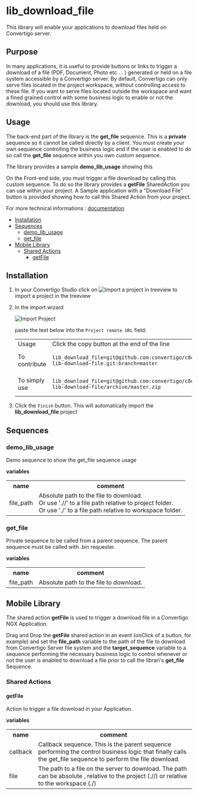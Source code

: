 


# lib_download_file

This library will enable your applications to download files held on Convertigo server.

## Purpose
In many applications, it is useful to provide buttons or links to trigger a download of a file (PDF, Document, Photo etc ... ) generated or held on a file system accessible by a Convertigo server. By default, Convertigo can only serve files located in the project workspace, without controlling access to these file. If you want to serve files located outside the workspace and want a fined grained control with some business logic to enable or not the download, you should use this library.

## Usage
The back-end part of the library is the **get_file** sequence. This is a **private** sequence so it cannot be called directly by a client. You must create your own sequence controlling the business logic and if the user is enabled to do so call the **get_file** sequence within you own custom sequence.

The library provides a sample **demo_lib_usage** showing this

On the Front-end side, you must trigger a file download by calling this custom sequence. To do so the library  provides a **getFile** SharedAction you can use within your project. A Sample application with a "Download File" button is provided showing how to call this Shared Action from your project.




For more technical informations : [documentation](./project.md)

- [Installation](#installation)
- [Sequences](#sequences)
    - [demo_lib_usage](#demo_lib_usage)
    - [get_file](#get_file)
- [Mobile Library](#mobile-library)
    - [Shared Actions](#shared-actions)
        - [getFile](#getfile)


## Installation

1. In your Convertigo Studio click on ![](https://github.com/convertigo/convertigo/blob/develop/eclipse-plugin-studio/icons/studio/project_import.gif?raw=true "Import a project in treeview") to import a project in the treeview
2. In the import wizard

   ![](https://github.com/convertigo/convertigo/blob/develop/eclipse-plugin-studio/tomcat/webapps/convertigo/templates/ftl/project_import_wzd.png?raw=true "Import Project")
   
   paste the text below into the `Project remote URL` field:
   <table>
     <tr><td>Usage</td><td>Click the copy button at the end of the line</td></tr>
     <tr><td>To contribute</td><td>

     ```
     lib_download_file=git@github.com:convertigo/c8oprj-lib-download-file.git:branch=master
     ```
     </td></tr>
     <tr><td>To simply use</td><td>

     ```
     lib_download_file=git@github.com:convertigo/c8oprj-lib-download-file/archive/master.zip
     ```
     </td></tr>
    </table>
3. Click the `Finish` button. This will automatically import the __lib_download_file__ project


## Sequences

### demo_lib_usage

Demo sequence to show the get_file sequence usage

**variables**

<table>
<tr>
<th>name</th><th>comment</th>
</tr>
<tr>
<td>file_path</td><td>Absolute path to the file to download.<br>
Or use './/' to a file path relative to project folder.<br>
Or use './' to a file path relative to workspace folder.</td>
</tr>
</table>

### get_file

Private sequence to be called from a parent sequence. The parent sequence must be called with .bin requester.

**variables**

<table>
<tr>
<th>name</th><th>comment</th>
</tr>
<tr>
<td>file_path</td><td>Absolute path to the file to download.</td>
</tr>
</table>

## Mobile Library

The shared action <b>getFile</b> is used to trigger a download file in a Convertigo NGX Application.

Drag and Drop the <b>getFile</b> shared action in an event (onClick of a button, for example) and set the <b>file_path</b> variable to the path of the file to download from Convertigo Server file system and the <b>target_sequence</b> variable to a sequence performing the necessary business logic to control whenever or not the user is enabled to download a file prior to call the librari's **get_file** Sequence.


### Shared Actions

#### getFile

Action to trigger a file download in your Application.

**variables**

<table>
<tr>
<th>name</th><th>comment</th>
</tr>
<tr>
<td>callback</td><td>Callback sequence. This is the parent sequence performing the control business logic that finally calls the get_file sequence to perform the file download.</td>
</tr>
<tr>
<td>file</td><td>The path to a file on the server to download. The path can be absolute , relative to the project (.//) or relative to the workspace (./) </td>
</tr>
</table>



